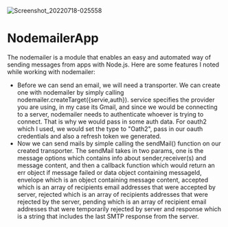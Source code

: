 ![Screenshot_20220718-025558](https://user-images.githubusercontent.com/76063134/179451250-be822bf5-aeab-4895-b762-8cf547469ad0.png)
# NodemailerApp 
The nodemailer is a module that enables an easy and automated way of sending messages from apps with Node.js. Here are some features I noted while working with nodemailer: 
- Before we can send an email, we will need a transporter. We can create one with nodemailer by simply calling nodemailer.createTarget({servie,auth}). service specifies the provider you are using, in my case its Gmail, and since we would be connecting to a server, nodemailer needs to authenticate whoever is trying to connect. That is why we would pass in some auth data. For oauth2 which I used, we would set the type to "Oath2", pass in our oauth credentials and also a refresh token we generated.
- Now we can send mails by simple calling the sendMail() function on our created transporter. The sendMail takes in two params, one is the message options which contains info about sender,receiver(s) and message content, and then a callback function which would return an err object if message failed or data object containing messageId, envelope which is an object containing message content, accepted which is an array of recipients email addresses that were accepted by server, rejected which is an array of recipients addresses that were rejected by the server, pending which is an array of recipient email addresses that were temporarily rejected by server and response which is a string that includes the last SMTP response from the server.
